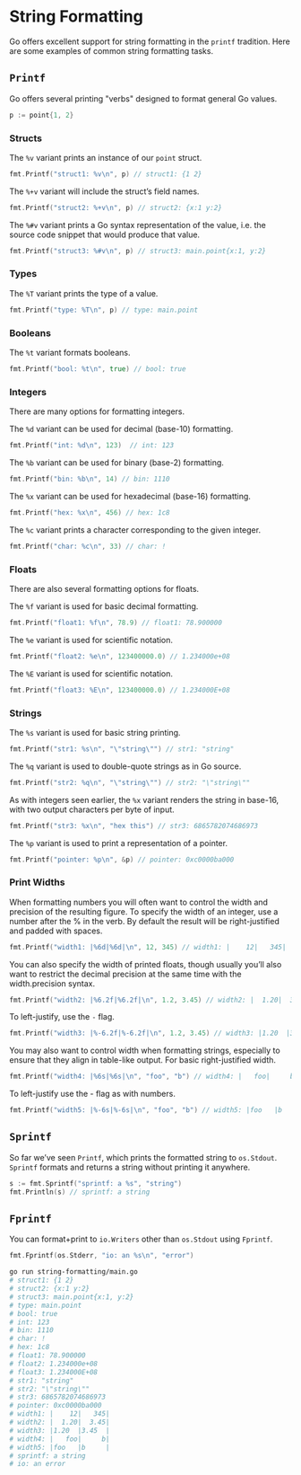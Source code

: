 # String Formatting

Go offers excellent support for string formatting in the `printf` tradition. Here are some examples of common string formatting tasks.

## `Printf`

Go offers several printing "verbs" designed to format general Go values.

```go
p := point{1, 2}
```

### Structs

The `%v` variant prints an instance of our `point` struct.

```go
fmt.Printf("struct1: %v\n", p) // struct1: {1 2}
```

The `%+v` variant will include the struct’s field names.

```go
fmt.Printf("struct2: %+v\n", p) // struct2: {x:1 y:2}
```

The `%#v` variant prints a Go syntax representation of the value, i.e. the source code snippet that would produce that value.

```go
fmt.Printf("struct3: %#v\n", p) // struct3: main.point{x:1, y:2}
```

### Types

The `%T` variant prints the type of a value.

```go
fmt.Printf("type: %T\n", p) // type: main.point
```

### Booleans

The `%t` variant formats booleans.

```go
fmt.Printf("bool: %t\n", true) // bool: true
```

### Integers

There are many options for formatting integers.

The `%d` variant can be used for decimal (base-10) formatting.

```go
fmt.Printf("int: %d\n", 123)  // int: 123
```

The `%b` variant can be used for binary (base-2) formatting.

```go
fmt.Printf("bin: %b\n", 14) // bin: 1110
```

The `%x` variant can be used for hexadecimal (base-16) formatting.

```go
fmt.Printf("hex: %x\n", 456) // hex: 1c8
```

The `%c` variant prints a character corresponding to the given integer.

```go
fmt.Printf("char: %c\n", 33) // char: !
```

### Floats

There are also several formatting options for floats.

The `%f` variant is used for basic decimal formatting.

```go
fmt.Printf("float1: %f\n", 78.9) // float1: 78.900000
```

The `%e` variant is used for scientific notation.

```go
fmt.Printf("float2: %e\n", 123400000.0) // 1.234000e+08
```

The `%E` variant is used for scientific notation.

```go
fmt.Printf("float3: %E\n", 123400000.0) // 1.234000E+08
```

### Strings

The `%s` variant is used for basic string printing.

```go
fmt.Printf("str1: %s\n", "\"string\"") // str1: "string"
```

The `%q` variant is used to double-quote strings as in Go source.

```go
fmt.Printf("str2: %q\n", "\"string\"") // str2: "\"string\""
```

As with integers seen earlier, the `%x` variant renders the string in base-16, with two output characters per byte of input.

```go
fmt.Printf("str3: %x\n", "hex this") // str3: 6865782074686973
```

The `%p` variant is used to print a representation of a pointer.

```go
fmt.Printf("pointer: %p\n", &p) // pointer: 0xc0000ba000
```

### Print Widths

When formatting numbers you will often want to control the width and precision of the resulting figure. To specify the width of an integer, use a number after the % in the verb. By default the result will be right-justified and padded with spaces.

```go
fmt.Printf("width1: |%6d|%6d|\n", 12, 345) // width1: |    12|   345|
```

You can also specify the width of printed floats, though usually you’ll also want to restrict the decimal precision at the same time with the width.precision syntax.

```go
fmt.Printf("width2: |%6.2f|%6.2f|\n", 1.2, 3.45) // width2: |  1.20|  3.45|
```

To left-justify, use the `-` flag.

```go
fmt.Printf("width3: |%-6.2f|%-6.2f|\n", 1.2, 3.45) // width3: |1.20  |3.45  |
```

You may also want to control width when formatting strings, especially to ensure that they align in table-like output. For basic right-justified width.

```go
fmt.Printf("width4: |%6s|%6s|\n", "foo", "b") // width4: |   foo|     b|
```

To left-justify use the - flag as with numbers.

```go
fmt.Printf("width5: |%-6s|%-6s|\n", "foo", "b") // width5: |foo   |b     |
```

## `Sprintf`

So far we’ve seen `Printf`, which prints the formatted string to `os.Stdout`. `Sprintf` formats and returns a string without printing it anywhere.

```go
s := fmt.Sprintf("sprintf: a %s", "string")
fmt.Println(s) // sprintf: a string
```

## `Fprintf`

You can format+print to `io.Writers` other than `os.Stdout` using `Fprintf`.

```go
fmt.Fprintf(os.Stderr, "io: an %s\n", "error")
```

```sh
go run string-formatting/main.go
# struct1: {1 2}
# struct2: {x:1 y:2}
# struct3: main.point{x:1, y:2}
# type: main.point
# bool: true
# int: 123
# bin: 1110
# char: !
# hex: 1c8
# float1: 78.900000
# float2: 1.234000e+08
# float3: 1.234000E+08
# str1: "string"
# str2: "\"string\""
# str3: 6865782074686973
# pointer: 0xc0000ba000
# width1: |    12|   345|
# width2: |  1.20|  3.45|
# width3: |1.20  |3.45  |
# width4: |   foo|     b|
# width5: |foo   |b     |
# sprintf: a string
# io: an error
```
